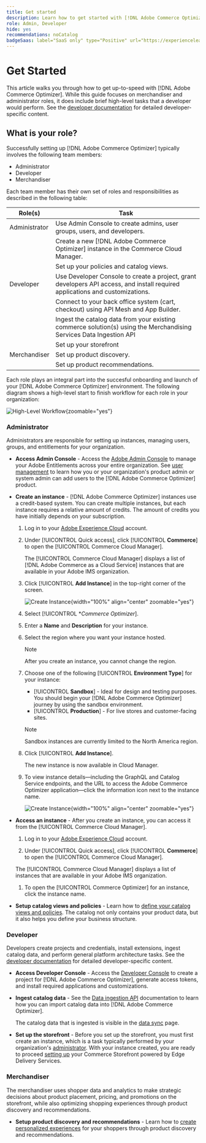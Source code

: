 ```yaml
---
title: Get started
description: Learn how to get started with [!DNL Adobe Commerce Optimizer].
role: Admin, Developer
hide: yes
recommendations: noCatalog
badgeSaas: label="SaaS only" type="Positive" url="https://experienceleague.adobe.com/en/docs/commerce/user-guides/product-solutions" tooltip="Applies to Adobe Commerce as a Cloud Service and Adobe Commerce Optimizer projects only (Adobe-managed SaaS infrastructure)."
---
```

# Get Started

This article walks you through how to get up-to-speed with [!DNL Adobe Commerce Optimizer]. While this guide focuses on merchandiser and administrator roles, it does include brief high-level tasks that a developer would perform. See the [developer documentation](https://developer-stage.adobe.com/commerce/services/composable-catalog/) for detailed developer-specific content.

## What is your role?

Successfully setting up [!DNL Adobe Commerce Optimizer] typically involves the following team members:

- Administrator
- Developer
- Merchandiser

Each team member has their own set of roles and responsibilities as described in the following table:

|Role(s)|Task|
|---|---|
|Administrator|Use Admin Console to create admins, user groups, users, and developers​.|
||Create a new [!DNL Adobe Commerce Optimizer] instance in the Commerce Cloud Manager.​|
||Set up your policies and catalog views.|
|Developer|Use Developer Console to create a project, grant developers API access, and install required applications and customizations.|
||Connect to your back office system (cart, checkout) using API Mesh and App Builder​.|
||Ingest the catalog data from your existing commerce solution(s) using the Merchandising Services Data Ingestion API​|
||Set up your storefront|
|Merchandiser|Set up product discovery​.|
||Set up product recommendations.|

Each role plays an integral part into the succesful onboarding and launch of your [!DNL Adobe Commerce Optimizer] environment. The following diagram shows a high-level start to finish workflow for each role in your organization:

![High-Level Workflow](./assets/high-level-workflow.png){zoomable="yes"}

### Administrator

Administrators are responsible for setting up instances, managing users, groups, and entitlements for your organization.

- **Access Admin Console** - Access the [Adobe Admin Console](https://helpx.adobe.com/enterprise/admin-guide.html) to manage your Adobe Entitlements across your entire organization. See [user management](./user-management.md) to learn how you or your organization's product admin or system admin can add users to the [!DNL Adobe Commerce Optimizer] product.

- **Create an instance** - [!DNL Adobe Commerce Optimizer] instances use a credit-based system. You can create multiple instances, but each instance requires a relative amount of credits. The amount of credits you have initially depends on your subscription.

    1. Log in to your [Adobe Experience Cloud](https://experience.adobe.com/) account.

    1. Under [!UICONTROL Quick access], click [!UICONTROL **Commerce**] to open the [!UICONTROL Commerce Cloud Manager].

       The [!UICONTROL Commerce Cloud Manager] displays a list of [!DNL Adobe Commerce as a Cloud Service] instances that are available in your Adobe IMS organization.

    1. Click [!UICONTROL **Add Instance**] in the top-right corner of the screen.

       ![Create Instance](./assets/create-aco-instance.png){width="100%" align="center" zoomable="yes"}

    1. Select [!UICONTROL **Commerce Optimizer*].

    1. Enter a **Name** and **Description** for your instance.

    1. Select the region where you want your instance hosted.

       >[!NOTE]
       >
       >After you create an instance, you cannot change the region.

    1. Choose one of the following [!UICONTROL **Environment Type**] for your instance:

       - [!UICONTROL **Sandbox**] - Ideal for design and testing purposes. You should begin your [!DNL Adobe Commerce Optimizer] journey by using the sandbox environment.
       - [!UICONTROL **Production**] - For live stores and customer-facing sites.

       >[!NOTE]
       >
       >Sandbox instances are currently limited to the North America region.

    1. Click [!UICONTROL **Add Instance**].

       The new instance is now available in Cloud Manager.

    1. To view instance details—including the GraphQL and Catalog Service endpoints, and the URL to access the Adobe Commerce Optimizer application—click the information icon next to the instance name.

       ![Create Instance](./assets/aco-instance-details.png){width="100%" align="center" zoomable="yes"}

- **Access an instance** - After you create an instance, you can access it from the [!UICONTROL Commerce Cloud Manager].

    1. Log in to your [Adobe Experience Cloud](https://experience.adobe.com/) account.

    1. Under [!UICONTROL Quick access], click [!UICONTROL **Commerce**] to open the [!UICONTROL Commerce Cloud Manager].

    The [!UICONTROL Commerce Cloud Manager] displays a list of instances that are available in your Adobe IMS organization.

    1. To open the [!UICONTROL Commerce Optimizer] for an instance, click the instance name.

- **Setup catalog views and policies** - Learn how to [define your catalog views and policies](./setup/catalog-view.md). The catalog not only contains your product data, but it also helps you define your business structure.

### Developer

Developers create projects and credentials, install extensions, ingest catalog data, and perform general platform architecture tasks. See the [developer documentation](https://developer-stage.adobe.com/commerce/services/composable-catalog/) for detailed developer-specific content.

- **Access Developer Console** - Access the [Developer Console](https://developer.adobe.com/developer-console/docs/guides/getting-started) to create a project for [!DNL Adobe Commerce Optimizer], generate access tokens, and install required applications and customizations.

- **Ingest catalog data** - See the [Data ingestion API](https://developer-stage.adobe.com/commerce/services/composable-catalog/data-ingestion/using-the-api/) documentation to learn how you can import catalog data into [!DNL Adobe Commerce Optimizer].

    The catalog data that is ingested is visible in the [data sync](./setup/data-sync.md) page.

- **Set up the storefront** - Before you set up the storefront, you must first create an instance, which is a task typically performed by your organization's [administrator](#administrator). With your instance created, you are ready to proceed [setting up](./storefront.md) your Commerce Storefront powered by Edge Delivery Services.

### Merchandiser

The merchandiser uses shopper data and analytics to make strategic decisions about product placement, pricing, and promotions on the storefront, while also optimizing shopping experiences through product discovery and recommendations.

- **Setup product discovery and recommendations** - Learn how to [create personalized experiences](./merchandising/overview.md) for your shoppers through product discovery and recommendations.
